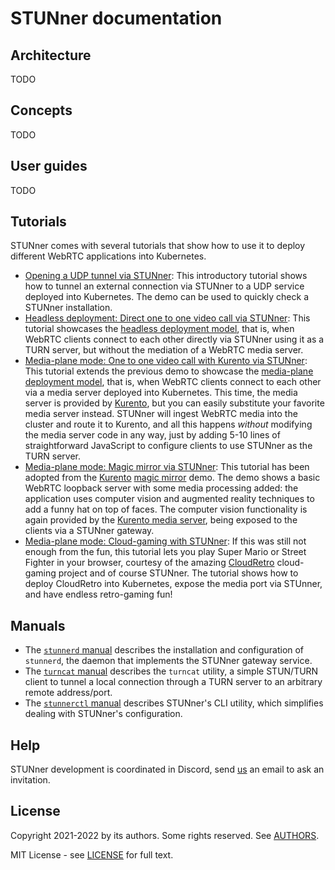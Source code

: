 # STUNner documentation

## Architecture

TODO

## Concepts

TODO

## User guides

<!-- * The [installation and configuration guide](/doc/INSTALL.md) helps getting started with STUnner -->
<!--   and describes the most important configuration knobs. -->
<!-- * The [security guide](/doc/SECURITY.md) discusses the best-practices to minmize the security risks -->
<!-- associated with a misconfigured STUNner gateway. -->
<!-- * The [authentication guide](/doc/AUTH.md) describes the different user authentication modes -->
<!-- supported by STUNner. -->

TODO

## Tutorials

STUNner comes with several tutorials that show how to use it to deploy different WebRTC
applications into Kubernetes.

* [Opening a UDP tunnel via STUNner](../examples/simple-tunnel): This introductory tutorial shows how
  to tunnel an external connection via STUNner to a UDP service deployed into Kubernetes. The demo
  can be used to quickly check a STUNner installation.
* [Headless deployment: Direct one to one video call via STUNner](../examples/direct-one2one-call):
  This tutorial showcases the [headless deployment model](#description), that is, when WebRTC
  clients connect to each other directly via STUNner using it as a TURN server, but without the
  mediation of a WebRTC media server.
* [Media-plane mode: One to one video call with Kurento via
  STUNner](examples/kurento-one2one-call): This tutorial extends the previous demo to showcase the
  [media-plane deployment model](#description), that is, when WebRTC clients connect to each other
  via a media server deployed into Kubernetes. This time, the media server is provided by
  [Kurento](https://www.kurento.org), but you can easily substitute your favorite media server
  instead. STUNner will ingest WebRTC media into the cluster and route it to Kurento, and all this
  happens *without* modifying the media server code in any way, just by adding 5-10 lines of
  straightforward JavaScript to configure clients to use STUNner as the TURN server.
* [Media-plane mode: Magic mirror via STUNner](../examples/kurento-magic-mirror/README.md): This
  tutorial has been adopted from the [Kurento](https://www.kurento.org) [magic
  mirror](https://doc-kurento.readthedocs.io/en/stable/tutorials/node/tutorial-magicmirror.html)
  demo. The demo shows a basic WebRTC loopback server with some media processing added: the
  application uses computer vision and augmented reality techniques to add a funny hat on top of
  faces. The computer vision functionality is again provided by the [Kurento media
  server](https://www.kurento.org), being exposed to the clients via a STUNner gateway.
* [Media-plane mode: Cloud-gaming with STUNner](../examples/cloudretro/README.md): If this was still
  not enough from the fun, this tutorial lets you play Super Mario or Street Fighter in your
  browser, courtesy of the amazing [CloudRetro](https://cloudretro.io) cloud-gaming project and of
  course STUNner. The tutorial shows how to deploy CloudRetro into Kubernetes, expose the media
  port via STUnner, and have endless retro-gaming fun!

## Manuals

* The [`stunnerd` manual](../cmd/stunnerd/README.md) describes the installation and configuration
  of `stunnerd`, the daemon that implements the STUNner gateway service.
* The [`turncat` manual](../cmd/turncat/README.md) describes the `turncat` utility, a simple
  STUN/TURN client to tunnel a local connection through a TURN server to an arbitrary remote
  address/port.
* The [`stunnerctl` manual](../cmd/stunnerctl/README.md) describes STUNner's CLI utility, which
  simplifies dealing with STUNner's configuration.

## Help

STUNner development is coordinated in Discord, send [us](../AUTHORS) an email to ask an invitation.

## License

Copyright 2021-2022 by its authors. Some rights reserved. See [AUTHORS](../AUTHORS).

MIT License - see [LICENSE](../LICENSE) for full text.

